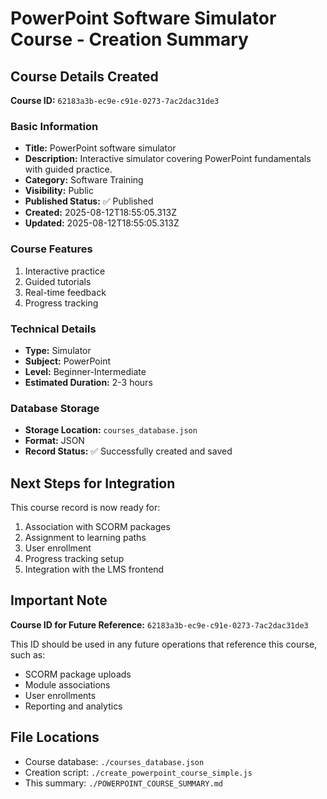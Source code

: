 # PowerPoint Software Simulator Course - Creation Summary

## Course Details Created

**Course ID:** `62183a3b-ec9e-c91e-0273-7ac2dac31de3`

### Basic Information
- **Title:** PowerPoint software simulator
- **Description:** Interactive simulator covering PowerPoint fundamentals with guided practice.
- **Category:** Software Training
- **Visibility:** Public
- **Published Status:** ✅ Published
- **Created:** 2025-08-12T18:55:05.313Z
- **Updated:** 2025-08-12T18:55:05.313Z

### Course Features
1. Interactive practice
2. Guided tutorials  
3. Real-time feedback
4. Progress tracking

### Technical Details
- **Type:** Simulator
- **Subject:** PowerPoint
- **Level:** Beginner-Intermediate
- **Estimated Duration:** 2-3 hours

### Database Storage
- **Storage Location:** `courses_database.json`
- **Format:** JSON
- **Record Status:** ✅ Successfully created and saved

## Next Steps for Integration
This course record is now ready for:
1. Association with SCORM packages
2. Assignment to learning paths
3. User enrollment
4. Progress tracking setup
5. Integration with the LMS frontend

## Important Note
**Course ID for Future Reference:** `62183a3b-ec9e-c91e-0273-7ac2dac31de3`

This ID should be used in any future operations that reference this course, such as:
- SCORM package uploads
- Module associations
- User enrollments
- Reporting and analytics

## File Locations
- Course database: `./courses_database.json`
- Creation script: `./create_powerpoint_course_simple.js`
- This summary: `./POWERPOINT_COURSE_SUMMARY.md`
